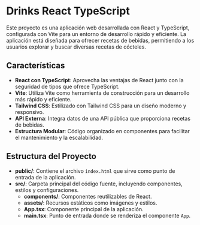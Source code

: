# Drinks React TypeScript

Este proyecto es una aplicación web desarrollada con React y TypeScript, configurada con Vite para un entorno de desarrollo rápido y eficiente. La aplicación está diseñada para ofrecer recetas de bebidas, permitiendo a los usuarios explorar y buscar diversas recetas de cócteles.

## Características

- **React con TypeScript**: Aprovecha las ventajas de React junto con la seguridad de tipos que ofrece TypeScript.
- **Vite**: Utiliza Vite como herramienta de construcción para un desarrollo más rápido y eficiente.
- **Tailwind CSS**: Estilizado con Tailwind CSS para un diseño moderno y responsivo.
- **API Externa**: Integra datos de una API pública que proporciona recetas de bebidas.
- **Estructura Modular**: Código organizado en componentes para facilitar el mantenimiento y la escalabilidad.

## Estructura del Proyecto

- **public/**: Contiene el archivo `index.html` que sirve como punto de entrada de la aplicación.
- **src/**: Carpeta principal del código fuente, incluyendo componentes, estilos y configuraciones.
  - **components/**: Componentes reutilizables de React.
  - **assets/**: Recursos estáticos como imágenes y estilos.
  - **App.tsx**: Componente principal de la aplicación.
  - **main.tsx**: Punto de entrada donde se renderiza el componente `App`.

